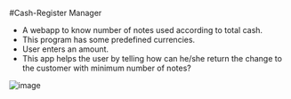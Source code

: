 #Cash-Register Manager

- A webapp to know number of notes used according to total cash.
- This program has some predefined currencies.
- User enters an amount.
- This app helps the user by telling how can he/she return the change to the customer with minimum number of notes?



![image](https://user-images.githubusercontent.com/90144196/191044747-fdec13ec-fd6d-41fe-9d2e-f80d2f90483e.png)
